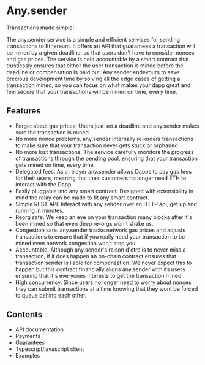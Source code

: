 # Any.sender
Transactions made simple!

The any.sender service is a simple and efficient services for sending transactions to Ethereum. It offers an API that guarantees a transaction will be mined by a given deadline, so that users don't have to consider nonces and gas prices. The service is held accountable by a smart contract that trustlessly ensures that either the user transaction is mined before the deadline or compensation is paid out. Any.sender endevours to save precious development time by solving all the edge cases of getting a transaction mined, so you can focus on what makes your dapp great and feel secure that your transactions will be mined on time, every time.

## Features
* Forget about gas prices! Users just set a deadline and any.sender makes sure the transaction is mined.
* No more nonce problems. any.sender internally re-orders transactions to make sure that your transaction never gets stuck or orphaned
* No more lost transactions. The service carefully monitors the progress of transactions through the pending pool, ensuring that your transaction gets mined on time, every time.
* Delegated fees. As a relayer any.sender allows Dapps to pay gas fees for their users, meaning that their customers no longer need ETH to interact with the Dapp.
* Easily pluggable into any smart contract. Designed with extensibility in mind the relay can be made to fit any smart contract.
* Simple REST API. Interact with any.sender over an HTTP api, get up and running in minutes.
* Reorg safe. We keep an eye on your transaction many blocks after it's been mined so that even deep re-orgs won't shake us.
* Congestion safe. any.sender tracks network gas prices and adjusts transactions to ensure that if you really need your transaction to be mined even network congestion won't stop you.
* Accountable. Although any.sender's raison d'etre is to never miss a transaction, if it does happen an on-chain contract ensures that transaction sender is liable for compensation. We never expect this to happen but this contract financially aligns any.sender with its users ensuring that it's everyones interests to get the transaction mined.
* High concurrency. Since users no longer need to worry about nonces they can submit transactions at a time knowing that they wont be forced to queue behind each other.

## Contents
* API documentation
* Payments
* Guarantees
* Typescript/javascript client
* Examples
